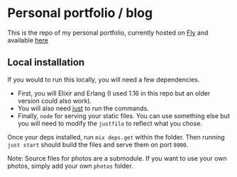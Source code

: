 # Personal portfolio / blog

This is the repo of my personal portfolio, currently hosted on [Fly](https:www.fly.io) and available [here](https://simonricard.com)

## Local installation

If you would to run this locally, you will need a few dependencies.

- First, you will Elixir and Erlang (I used 1.16 in this repo but an older version could also work).
- You will also need [just](https://github.com/casey/just) to run the commands.
- Finally, `node` for serving your static files. You can use something else but you will need to modify the `justfile` to reflect what you chose.

Once your deps installed, run `mix deps.get` within the folder. Then running `just start` should build the files and serve them on port `8000`.

Note: Source files for photos are a submodule. If you want to use your own photos, simply add your own `photos` folder.
